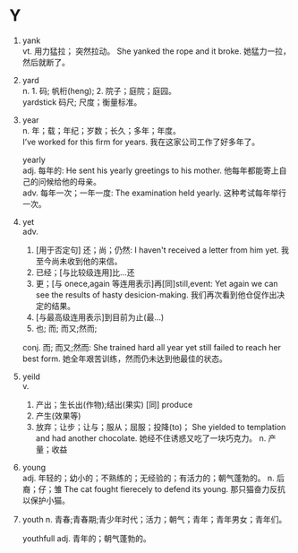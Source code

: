 # Y

1. yank  
   vt. 用力猛拉； 突然拉动。
   She yanked the rope and it broke. 她猛力一拉，然后就断了。

2. yard  
    n. 1. 码; 帆桁(heng); 2. 院子；庭院；庭园。  
   yardstick 码尺; 尺度；衡量标准。

3. year  
   n. 年；载；年纪；岁数；长久；多年；年度。  
   I’ve worked for this firm for years. 我在这家公司工作了好多年了。

   yearly  
   adj. 每年的: He sent his yearly greetings to his mother. 他每年都能寄上自己的问候给他的母亲。  
   adv. 每年一次；一年一度: The examination held yearly. 这种考试每年举行一次。

4. yet  
   adv.

   1. [用于否定句] 还；尚；仍然: I haven't received a letter from him yet. 我至今尚未收到他的来信。
   2. 已经；[与比较级连用]比...还
   3. 更；[与 onece,again 等连用表示]再[同]still,event: Yet again we can see the results of hasty desicion-making. 我们再次看到他仓促作出决定的结果。
   4. [与最高级连用表示]到目前为止(最...)
   5. 也; 而; 而又;然而;

   conj. 而; 而又;然而: She trained hard all year yet still failed to reach her best form. 她全年艰苦训练，然而仍未达到他最佳的状态。

5. yeild  
   v.

   1. 产出；生长出(作物);结出(果实) [同] produce
   2. 产生(效果等)
   3. 放弃；让步；让与；服从；屈服；投降(to)；
      She yielded to templation and had another chocolate. 她经不住诱惑又吃了一块巧克力。
      n. 产量；收益

6. young  
   adj. 年轻的；幼小的；不熟练的；无经验的；有活力的；朝气蓬勃的。
   n. 后裔；仔；雏
   The cat fought fierecely to defend its young. 那只猫奋力反抗以保护小猫。

7. youth n. 青春;青春期;青少年时代；活力；朝气；青年；青年男女；青年们。

   youthfull adj. 青年的；朝气蓬勃的。
